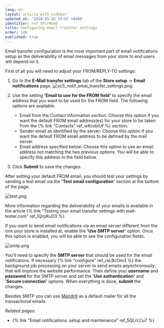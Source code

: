 ```yaml
---
lang: en
layout: article_with_sidebar
updated_at: '2018-03-26 19:07 +0400'
identifier: ref_5PirMonD
title: Configuring email transfer settings
order: 140
published: true
---
```

Email transfer configuration is the most important part of email notifications setup as the deliverability of email messages from your store to end users will depend on it.

First of all you will need to adjust your FROM/REPLY-TO settings:

1. Go to the **E-Mail transfer settings** tab of the **Store setup** -> **Email notifications** page.
   ![xc5_notif_emai_transfer_settings.png]({{site.baseurl}}/attachments/ref_5PirMonD/xc5_notif_emai_transfer_settings.png)

2. Use the setting **'Email to use for the FROM field'** to specify the email address that you want to be used for the FROM field. The following options are available:
 
   * Email from the Contact information section: Choose this option if you want the default FROM email address(es) for your store to be taken from the {% link "Contacts" ref_wKcxbiUf %} section.
   * Sender email as identified by the server: Choose this option if you want the default FROM email address to be defined by the mail server.
   * Email address specified below: Choose this option to use an email address not matching the two previous options. You will be able to specify this address in the field below.

3. Click **Submit** to save the changes. 

After setting your default FROM email, you should test your settings by sending a test email via the **'Test email configuration'** section at the bottom of the page.

![test.png]({{site.baseurl}}/attachments/ref_5QLrLCu7/test.png)

More information regarding the deliverability of your emails is available in the article {% link "Testing your email transfer settings with mail-tester.com" ref_1QrpKuD3 %}. 

If you want to send email notifications via an email server different from the one your store is installed at, enable the **'Use SMTP server'** option. Once this option is enabled, you will be able to see the configuration fields.

![smtp.png]({{site.baseurl}}/attachments/ref_5PirMonD/smtp.png)

You'll need to specify the **SMTP server** that should be used for the email notificatons. If necessary {% link "configure" ref_raLBcOm3 %} the background job processing on your server to send emails asynchronously; that will improve the website performance. Then define your **username** and **password** for the SMTP server and set the **'Use authentication'** and '**Secure connection'** options. When everything is done, **submit** the changes. 

Besides SMTP you can use [Mandrill](https://market.x-cart.com/addons/mandrill-transactional-emails-integration.html "eMail Notifications: Set Up and Maintenance") as a default mailer for all the transactional emails.

_Related pages:_

   * {% link "Email notifications: setup and maintenance" ref_5QLrLCu7 %}
